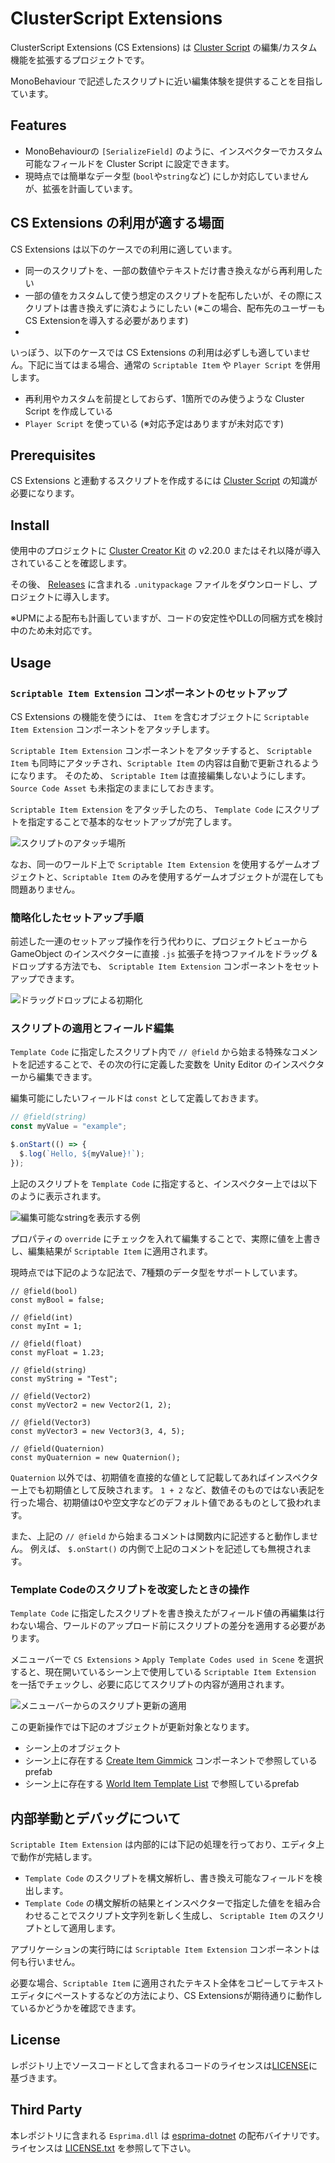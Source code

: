 # ClusterScript Extensions

ClusterScript Extensions (CS Extensions) は [Cluster Script](https://docs.cluster.mu/script/) の編集/カスタム機能を拡張するプロジェクトです。

MonoBehaviour で記述したスクリプトに近い編集体験を提供することを目指しています。

## Features

- MonoBehaviourの `[SerializeField]` のように、インスペクターでカスタム可能なフィールドを Cluster Script に設定できます。
- 現時点では簡単なデータ型 (`bool`や`string`など) にしか対応していませんが、拡張を計画しています。


## CS Extensions の利用が適する場面

CS Extensions は以下のケースでの利用に適しています。

- 同一のスクリプトを、一部の数値やテキストだけ書き換えながら再利用したい
- 一部の値をカスタムして使う想定のスクリプトを配布したいが、その際にスクリプトは書き換えずに済むようにしたい (※この場合、配布先のユーザーもCS Extensionを導入する必要があります)
- 

いっぽう、以下のケースでは CS Extensions の利用は必ずしも適していません。下記に当てはまる場合、通常の `Scriptable Item` や `Player Script` を併用します。

- 再利用やカスタムを前提としておらず、1箇所でのみ使うような Cluster Script を作成している
- `Player Script` を使っている (※対応予定はありますが未対応です)


## Prerequisites

CS Extensions と連動するスクリプトを作成するには [Cluster Script](https://docs.cluster.mu/script/) の知識が必要になります。


## Install

使用中のプロジェクトに [Cluster Creator Kit](https://docs.cluster.mu/creatorkit/) の v2.20.0 またはそれ以降が導入されていることを確認します。

その後、 [Releases](https://github.com/malaybaku/ClusterScriptExtensions/releases) に含まれる `.unitypackage` ファイルをダウンロードし、プロジェクトに導入します。


※UPMによる配布も計画していますが、コードの安定性やDLLの同梱方式を検討中のため未対応です。


## Usage

### `Scriptable Item Extension` コンポーネントのセットアップ

CS Extensions の機能を使うには、 `Item` を含むオブジェクトに `Scriptable Item Extension` コンポーネントをアタッチします。

`Scriptable Item Extension` コンポーネントをアタッチすると、 `Scriptable Item` も同時にアタッチされ、`Scriptable Item` の内容は自動で更新されるようになります。
そのため、 `Scriptable Item` は直接編集しないようにします。 `Source Code Asset` も未指定のままにしておきます。

`Scriptable Item Extension` をアタッチしたのち、 `Template Code` にスクリプトを指定することで基本的なセットアップが完了します。

![スクリプトのアタッチ場所](./Readme_Screenshots/Attach_Component.png)

なお、同一のワールド上で `Scriptable Item Extension` を使用するゲームオブジェクトと、`Scriptable Item` のみを使用するゲームオブジェクトが混在しても問題ありません。

### 簡略化したセットアップ手順

前述した一連のセットアップ操作を行う代わりに、プロジェクトビューから GameObject のインスペクターに直接 `.js` 拡張子を持つファイルをドラッグ & ドロップする方法でも、 `Scriptable Item Extension` コンポーネントをセットアップできます。

![ドラッグドロップによる初期化](./Readme_Screenshots/Initialize_By_DragDrop.png)


### スクリプトの適用とフィールド編集

`Template Code` に指定したスクリプト内で `// @field` から始まる特殊なコメントを記述することで、その次の行に定義した変数を Unity Editor のインスペクターから編集できます。

編集可能にしたいフィールドは `const` として定義しておきます。

```javascript
// @field(string)
const myValue = "example";

$.onStart(() => {
  $.log(`Hello, ${myValue}!`);
});
```

上記のスクリプトを `Template Code` に指定すると、インスペクター上では以下のように表示されます。

![編集可能なstringを表示する例](./Readme_Screenshots/Editable_String_Field_Sample.png)

プロパティの `override` にチェックを入れて編集することで、実際に値を上書きし、編集結果が `Scriptable Item` に適用されます。

現時点では下記のような記法で、7種類のデータ型をサポートしています。

```
// @field(bool)
const myBool = false;

// @field(int)
const myInt = 1;

// @field(float)
const myFloat = 1.23;

// @field(string)
const myString = "Test";

// @field(Vector2)
const myVector2 = new Vector2(1, 2);

// @field(Vector3)
const myVector3 = new Vector3(3, 4, 5);

// @field(Quaternion)
const myQuaternion = new Quaternion();
```

`Quaternion` 以外では、初期値を直接的な値として記載してあればインスペクター上でも初期値として反映されます。
`1 + 2` など、数値そのものではない表記を行った場合、初期値は0や空文字などのデフォルト値であるものとして扱われます。

また、上記の `// @field` から始まるコメントは関数内に記述すると動作しません。
例えば、 `$.onStart()` の内側で上記のコメントを記述しても無視されます。


### Template Codeのスクリプトを改変したときの操作

`Template Code` に指定したスクリプトを書き換えたがフィールド値の再編集は行わない場合、ワールドのアップロード前にスクリプトの差分を適用する必要があります。

メニューバーで `CS Extensions` > `Apply Template Codes used in Scene` を選択すると、現在開いているシーン上で使用している `Scriptable Item Extension` を一括でチェックし、必要に応じてスクリプトの内容が適用されます。

![メニューバーからのスクリプト更新の適用](./Readme_Screenshots/Apply_Script_From_MenuBar.png)

この更新操作では下記のオブジェクトが更新対象となります。

- シーン上のオブジェクト
- シーン上に存在する [Create Item Gimmick](https://docs.cluster.mu/creatorkit/gimmick-components/create-item-gimmick/) コンポーネントで参照しているprefab
- シーン上に存在する [World Item Template List](https://docs.cluster.mu/creatorkit/item-components/world-item-template-list/) で参照しているprefab


## 内部挙動とデバッグについて

`Scriptable Item Extension` は内部的には下記の処理を行っており、エディタ上で動作が完結します。

- `Template Code` のスクリプトを構文解析し、書き換え可能なフィールドを検出します。
- `Template Code` の構文解析の結果とインスペクターで指定した値をを組み合わせることでスクリプト文字列を新しく生成し、 `Scriptable Item` のスクリプトとして適用します。

アプリケーションの実行時には `Scriptable Item Extension` コンポーネントは何も行いません。

必要な場合、`Scriptable Item` に適用されたテキスト全体をコピーしてテキストエディタにペーストするなどの方法により、CS Extensionsが期待通りに動作しているかどうかを確認できます。


## License

レポジトリ上でソースコードとして含まれるコードのライセンスは[LICENSE](./LICENSE)に基づきます。

## Third Party

本レポジトリに含まれる `Esprima.dll` は [esprima-dotnet](https://github.com/sebastienros/esprima-dotnet) の配布バイナリです。
ライセンスは [LICENSE.txt](./Assets/Source/Editor/DLLs/LICENSE.txt) を参照して下さい。
